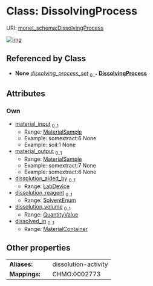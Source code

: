 
# Class: DissolvingProcess




URI: [monet_schema:DissolvingProcess](http://example.com/monet_schema/DissolvingProcess)


[![img](https://yuml.me/diagram/nofunky;dir:TB/class/[QuantityValue],[MaterialSample],[MaterialContainer],[LabDevice],[MaterialContainer]<dissolved_in%200..1-++[DissolvingProcess&#124;dissolution_reagent:SolventEnum%20%3F],[QuantityValue]<dissolution_volume%200..1-++[DissolvingProcess],[LabDevice]<dissolution_aided_by%200..1-++[DissolvingProcess],[MaterialSample]<material_output%200..1-%20[DissolvingProcess],[MaterialSample]<material_input%200..1-%20[DissolvingProcess],[Database]++-%20dissolving_process_set%200..*>[DissolvingProcess],[Database])](https://yuml.me/diagram/nofunky;dir:TB/class/[QuantityValue],[MaterialSample],[MaterialContainer],[LabDevice],[MaterialContainer]<dissolved_in%200..1-++[DissolvingProcess&#124;dissolution_reagent:SolventEnum%20%3F],[QuantityValue]<dissolution_volume%200..1-++[DissolvingProcess],[LabDevice]<dissolution_aided_by%200..1-++[DissolvingProcess],[MaterialSample]<material_output%200..1-%20[DissolvingProcess],[MaterialSample]<material_input%200..1-%20[DissolvingProcess],[Database]++-%20dissolving_process_set%200..*>[DissolvingProcess],[Database])

## Referenced by Class

 *  **None** *[dissolving_process_set](dissolving_process_set.md)*  <sub>0..\*</sub>  **[DissolvingProcess](DissolvingProcess.md)**

## Attributes


### Own

 * [material_input](material_input.md)  <sub>0..1</sub>
     * Range: [MaterialSample](MaterialSample.md)
     * Example: somextract:6 None
     * Example: soil:1 None
 * [material_output](material_output.md)  <sub>0..1</sub>
     * Range: [MaterialSample](MaterialSample.md)
     * Example: somextract:7 None
     * Example: somextract:6 None
 * [dissolution_aided_by](dissolution_aided_by.md)  <sub>0..1</sub>
     * Range: [LabDevice](LabDevice.md)
 * [dissolution_reagent](dissolution_reagent.md)  <sub>0..1</sub>
     * Range: [SolventEnum](SolventEnum.md)
 * [dissolution_volume](dissolution_volume.md)  <sub>0..1</sub>
     * Range: [QuantityValue](QuantityValue.md)
 * [dissolved_in](dissolved_in.md)  <sub>0..1</sub>
     * Range: [MaterialContainer](MaterialContainer.md)

## Other properties

|  |  |  |
| --- | --- | --- |
| **Aliases:** | | dissolution-activity |
| **Mappings:** | | CHMO:0002773 |

